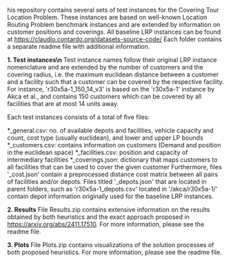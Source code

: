 his repository contains several sets of test instances for the Covering Tour Location Problem. These instances are based on well-known Location Routing Problem benchmark instances and are extended by information on customer positions and coverings. All baseline LRP instances can be found at https://claudio.contardo.org/datasets-source-code/
Each folder contains a separate readme file with additional information.


**1. Test instances\n**
Test instance names follow their original LRP instance nomenclature and are extended by the number of customers and the covering radius, i.e. the maximum euclidean distance between a customer and a facility such that a customer can be covered by the respective facility. For instance, 'r30x5a-1_150_14_v3' is based on the 'r30x5a-1' instance by Akca et al., and contains 150 customers which can be covered by all facilities that are at most 14 units away.

Each test instances consists of a total of five files:

*_general.csv: no. of available depots and facilities, vehicle capacity and count, cost type (usually euclidean), and lower and upper LP bounds
*_customers.csv: contains information on customers (Demand and position in the euclidean space)
*_facilities.csv: position and capacity of intermediary facilities
*_coverings.json: dictionary that maps customers to all facilities that can be used to cover the given customer
Furthermore, files '_cost.json' contain a preprocessed distance cost matrix between all pairs of facilities and/or depots. Files titled '_depots.json' that are located in parent folders, such as 'r30x5a-1_depots.csv' located in '/akca/r30x5a-1/' contain depot information originally used for the baseline LRP instances.


**2. Results**
File Results.zip contains extensive information on the results obtained by both heuristics and the exact approach proposed in https://arxiv.org/abs/2411.17510. For more
information, please see the readme file.

**3. Plots**
File Plots.zip contains visualizations of the solution processes of both proposed heuristics. For more information, please see the readme file.
